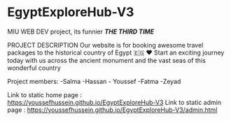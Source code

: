 # EgyptExploreHub-V3
MIU WEB DEV project, its funnier *****THE THIRD TIME*****

PROJECT DESCRIPTION
Our website is for booking awesome travel packages to the historical country of Egypt 🇪🇬 ♥
Start an exciting journey today with us across the ancient monument and the vast seas of this wonderful country

Project members:
-Salma -Hassan - Youssef -Fatma -Zeyad 

Link to static home page : https://youssefhussein.github.io/EgyptExploreHub-V3
Link to static admin page : https://youssefhussein.github.io/EgyptExploreHub-V3/admin.html
  
